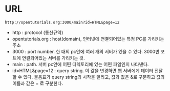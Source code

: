 # URL

`http://opentutorials.org:3000/main?id=HTML&page=12`


- http : protocol (통신규약)
- opentutorials.org : host(domain), 인터넷에 연결되어있는 특정 PC를 가리키는 주소
- 3000 : port number. 한 대의 pc안에 여러 개의 서버가 있을 수 있다. 3000번 포트에 연결되어있는 서버를 가리키는 것.
- main : path. 서버 pc안에 어떤 디렉토리에 있는 어떤 파일인지 나타낸다.
- id=HTML&page=12 : query string. 이 값을 변경하면 웹 서버에게 데이터 전달할 수 있다.   물음표가 query string의 시작을 알리고, 값과 값은 &로 구분하고 값의 이름과 값은 = 로 구분한다.  